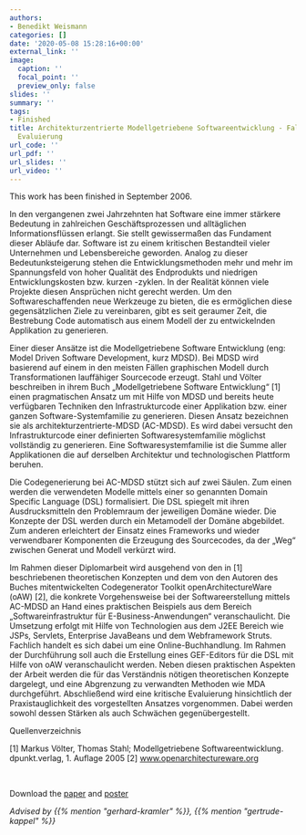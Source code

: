 ```yaml
---
authors:
- Benedikt Weismann
categories: []
date: '2020-05-08 15:28:16+00:00'
external_link: ''
image:
  caption: ''
  focal_point: ''
  preview_only: false
slides: ''
summary: ''
tags:
- Finished
title: Architekturzentrierte Modellgetriebene Softwareentwicklung - Fallbeispiel und
  Evaluierung
url_code: ''
url_pdf: ''
url_slides: ''
url_video: ''
---
```


This work has been finished in September 2006.

In den vergangenen zwei Jahrzehnten hat Software eine immer stärkere Bedeutung in zahlreichen Geschäftsprozessen und alltäglichen Informationsflüssen erlangt. Sie stellt gewissermaßen das Fundament dieser Abläufe dar. Software ist zu einem kritischen Bestandteil vieler Unternehmen und Lebensbereiche geworden. Analog zu dieser Bedeutunksteigerung stehen die Entwicklungsmethoden mehr und mehr im Spannungsfeld von hoher Qualität des Endprodukts und niedrigen Entwicklungskosten bzw. kurzen -zyklen. In der Realität können viele Projekte diesen Ansprüchen nicht gerecht werden. Um den Softwareschaffenden neue Werkzeuge zu bieten, die es ermöglichen diese gegensätzlichen Ziele zu vereinbaren, gibt es seit geraumer Zeit, die Bestrebung Code automatisch aus einem Modell der zu entwickelnden Applikation zu generieren.

Einer dieser Ansätze ist die Modellgetriebene Software Entwicklung (eng: Model Driven Software Development, kurz MDSD). Bei MDSD wird basierend auf einem in den meisten Fällen graphischen Modell durch Transformationen lauffähiger Sourcecode erzeugt. Stahl und Völter beschreiben in ihrem Buch „Modellgetriebene Software Entwicklung“ \[1\] einen pragmatischen Ansatz um mit Hilfe von MDSD und bereits heute verfügbaren Techniken den Infrastrukturcode einer Applikation bzw. einer ganzen Software-Systemfamilie zu generieren. Diesen Ansatz bezeichnen sie als architekturzentrierte-MDSD (AC-MDSD). Es wird dabei versucht den Infrastrukturcode einer definierten Softwaresystemfamilie möglichst vollständig zu generieren. Eine Softwaresystemfamilie ist die Summe aller Applikationen die auf derselben Architektur und technologischen Plattform beruhen.

Die Codegenerierung bei AC-MDSD stützt sich auf zwei Säulen. Zum einen werden die verwendeten Modelle mittels einer so genannten Domain Specific Language (DSL) formalisiert. Die DSL spiegelt mit ihren Ausdrucksmitteln den Problemraum der jeweiligen Domäne wieder. Die Konzepte der DSL werden durch ein Metamodell der Domäne abgebildet. Zum anderen erleichtert der Einsatz eines Frameworks und wieder verwendbarer Komponenten die Erzeugung des Sourcecodes, da der „Weg“ zwischen Generat und Modell verkürzt wird.

Im Rahmen dieser Diplomarbeit wird ausgehend von den in \[1\] beschriebenen theoretischen Konzepten und dem von den Autoren des Buches mitentwickelten Codegenerator Toolkit openArchitectureWare (oAW) \[2\], die konkrete Vorgehensweise bei der Softwareerstellung mittels AC-MDSD an Hand eines praktischen Beispiels aus dem Bereich „Softwareinfrastruktur für E-Business-Anwendungen“ veranschaulicht. Die Umsetzung erfolgt mit Hilfe von Technologien aus dem J2EE Bereich wie JSPs, Servlets, Enterprise JavaBeans und dem Webframework Struts. Fachlich handelt es sich dabei um eine Online-Buchhandlung. Im Rahmen der Durchführung soll auch die Erstellung eines GEF-Editors für die DSL mit Hilfe von oAW veranschaulicht werden. Neben diesen praktischen Aspekten der Arbeit werden die für das Verständnis nötigen theoretischen Konzepte dargelegt, und eine Abgrenzung zu verwandten Methoden wie MDA durchgeführt. Abschließend wird eine kritische Evaluierung hinsichtlich der Praxistauglichkeit des vorgestellten Ansatzes vorgenommen. Dabei werden sowohl dessen Stärken als auch Schwächen gegenübergestellt.

Quellenverzeichnis

\[1\] Markus Völter, Thomas Stahl; Modellgetriebene Softwareentwicklung. dpunkt.verlag, 1. Auflage 2005 \[2\] www.openarchitectureware.org

&nbsp;

 Download the [paper](https://www.big.tuwien.ac.at/app/uploads/2016/10/Weismann_paper.pdf) and [poster](https://www.big.tuwien.ac.at/app/uploads/2016/10/Weismann_poster.pdf)

*Advised by {{% mention "gerhard-kramler" %}}, {{% mention "gertrude-kappel" %}}*